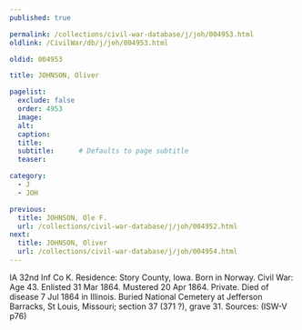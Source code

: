 ```yaml
---
published: true

permalink: /collections/civil-war-database/j/joh/004953.html
oldlink: /CivilWar/db/j/joh/004953.html

oldid: 004953

title: JOHNSON, Oliver

pagelist:
  exclude: false
  order: 4953
  image: 
  alt:
  caption:
  title:
  subtitle:      # Defaults to page subtitle
  teaser:

category: 
  - J 
  - JOH

previous:
  title: JOHNSON, Ole F.
  url: /collections/civil-war-database/j/joh/004952.html  
next:
  title: JOHNSON, Oliver
  url: /collections/civil-war-database/j/joh/004954.html   
---
```

IA 32nd Inf Co K. Residence: Story County, Iowa. Born in Norway. Civil War: Age 43. Enlisted 31 Mar 1864. Mustered 20 Apr 1864. Private. Died of disease 7 Jul 1864 in Illinois. Buried National Cemetery at Jefferson Barracks, St Louis, Missouri; section 37 (371 ?), grave 31. Sources: (ISW-V p76)